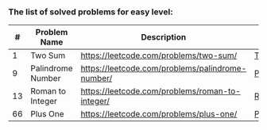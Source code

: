 ### The list of solved problems for easy level:

| #  | Problem Name      | Description                                      | Solution File                                                           | Tests File                                                                      |
|----|-------------------|--------------------------------------------------|-------------------------------------------------------------------------|---------------------------------------------------------------------------------|
| 1  | Two Sum           | https://leetcode.com/problems/two-sum/           | [TwoSum.java](src/main/java/com/sinuke/TwoSum.java)                     | [TwoSumTest.java](src/test/java/com/sinuke/TwoSumTest.java)                     |
| 9  | Palindrome Number | https://leetcode.com/problems/palindrome-number/ | [PalindromeNumber.java](src/main/java/com/sinuke/PalindromeNumber.java) | [PalindromeNumberTest.java](src/test/java/com/sinuke/PalindromeNumberTest.java) |
| 13 | Roman to Integer  | https://leetcode.com/problems/roman-to-integer/  | [RomanToInt.java](src/main/java/com/sinuke/RomanToInt.java)             | [RomanToIntTest.java](src/test/java/com/sinuke/RomanToIntTest.java)             |
| 66 | Plus One          | https://leetcode.com/problems/plus-one/          | [PlusOne.java](src/main/java/com/sinuke/PlusOne.java)                   | [PlusOneTest.java](src/test/java/com/sinuke/PlusOneTest.java)                   |